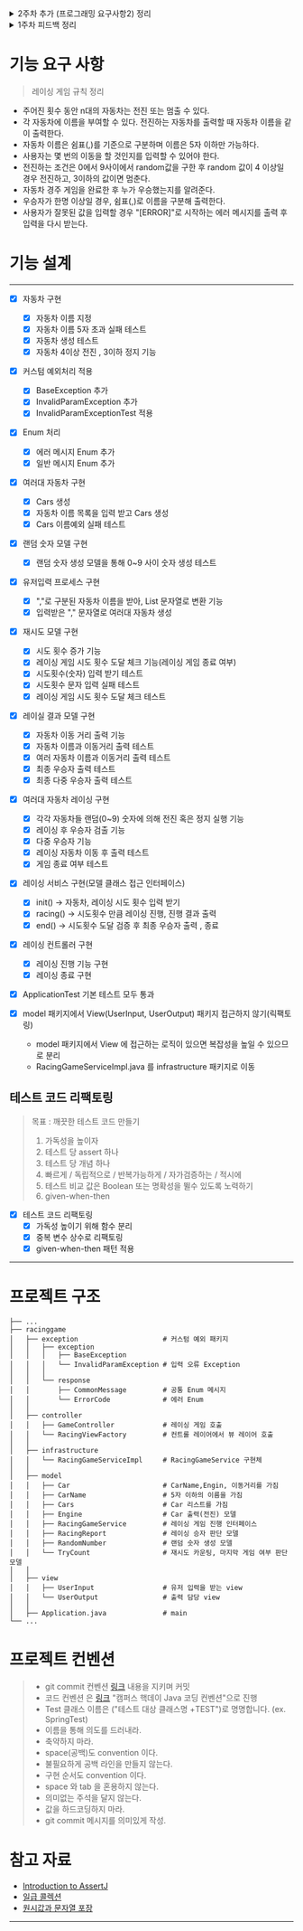 <details>
<summary> 2주차 추가 (프로그래밍 요구사항2) 정리 </summary>

### 2주차 추가 (프로그래밍 요구사항2)

- 일급 콜렉션을 활용해 구현한다.
- 모든 원시값과 문자열을 포장한다.

### 원시값 포장 이란

- 원시 유형의 값(변수명)을 이용해 의미를 나타내지 않고, 의미있는 객체로 포장한다는 개념

### 일급 콜렉션 이란

- 콜렉션을 포함한 클래스는 반드시 다른 멤버 변수가 없어야 한다.
- 각 콜렉션은 그 자체로 포장돼 있으므로 이제 콜렉션과 관련된 동작은 근거지가 마련된셈이다.
- 필터가 이 새 클래스의 일부가 됨을 알 수 있다.
- 필터는 또한 스스로 함수 객체가 될 수 있다.
- 또한 새 클래스는 두 그룹을 같이 묶는다든가 그룹의 각 원소에 규칙을 적용하는 등의 동작을 처리할 수 있다.
- 이는 인스턴스 변수에 대한 규칙의 확실한 확장이지만 그 자체를 위해서도 중요하다.
- 많은 동작이 있지만 후임 프로그래머나 유지보수 담당자에 의미적 의도나 단초는 거의 없다. - 소트웍스 앤솔로지

</details>

<details>
<summary> 1주차 피드백 정리 </summary>

> 1주차 피드백 지키도록 노력하기  
> 커밋전 항상 아래 내용을 상기 시키며 커밋하도록 노력한다.

1. 프로그램 요구사항 미반영 검토하기 -> 모든 사항을 지킬 수 있도록 꼼꼼하게 프로그래밍하자!
2. RuntimeException 보다는 Exception 을 구체화 시켜 예외상황을 명확하게 정의하자.
3. 이름을 통해 의도를 드러내라. (불용어(Info, Data, a, an, the)를 추가하는 방식은 적절하지 못하다.)
4. 축약하지 마라. (의미를 들어낼 수 있다면 이름은 길어져도 괜찮다)
5. 개발 도구의 code format 기능을 활용
6. space(공백)도 convention 이다.
7. 불필요하게 공백 라인을 만들지 않는다.
8. 구현 순서도 convention 이다.
9. 반복하지 마라.
10. 들여쓰기에 space 와 tab 을 혼용하지 않는다.
11. 의미없는 주석을 달지 않는다. (주석보다는 의미있는 이름을 작성하도록 노력하자!)
12. 값을 하드코딩 하지 마라.(java 상수 개념)
    -> 상수이름은 대문자로 정의한다.
13. git commit 메시지를 의미있게 작성
14. 기능 목록 업데이트 (한번에 완벽하게 작성 보다는, 계속 된 업데이트를 통해 살아있는 문서를 만들도록 노력한다.)
15. 기능 목록 구현을 재검토한다. (너무 상새하게 작성하지 않는다. 기능 정리 정도까지. 예외상황도 기능목록에 정리한다.)
16. READEME.md를 상세히 작성. (READEME 를 통해 어떤 프로젝트이며, 어떤 기능을 담고 있는지 기술한다.)

</details>

# 기능 요구 사항

> 레이싱 게임 규칙 정리

- 주어진 횟수 동안 n대의 자동차는 전진 또는 멈출 수 있다.
- 각 자동차에 이름을 부여할 수 있다. 전진하는 자동차를 출력할 때 자동차 이름을 같이 출력한다.
- 자동차 이름은 쉼표(,)를 기준으로 구분하며 이름은 5자 이하만 가능하다.
- 사용자는 몇 번의 이동을 할 것인지를 입력할 수 있어야 한다.
- 전진하는 조건은 0에서 9사이에서 random값을 구한 후 random 값이 4 이상일 경우 전진하고, 3이하의 값이면 멈춘다.
- 자동차 경주 게임을 완료한 후 누가 우승했는지를 알려준다.
- 우승자가 한명 이상일 경우, 쉼표(,)로 이름을 구분해 출력한다.
- 사용자가 잘못된 값을 입력할 경우 "[ERROR]"로 시작하는 에러 메시지를 출력 후 입력을 다시 받는다.

# 기능 설계

--- 

- [X] 자동차 구현
    - [X] 자동차 이름 지정
    - [X] 자동차 이름 5자 초과 실패 테스트
    - [X] 자동차 생성 테스트
    - [X] 자동차 4이상 전진 , 3이하 정지 기능

- [X] 커스텀 예외처리 적용
    - [X] BaseException 추가
    - [X] InvalidParamException 추가
    - [X] InvalidParamExceptionTest 적용

- [X] Enum 처리
    - [X] 에러 메시지 Enum 추가
    - [X] 일반 메시지 Enum 추가

- [X] 여러대 자동차 구현
    - [X] Cars 생성
    - [X] 자동차 이름 목록을 입력 받고 Cars 생성
    - [X] Cars 이름예외 실패 테스트

- [X] 랜덤 숫자 모델 구현
    - [X] 랜덤 숫자 생성 모델을 통해 0~9 사이 숫자 생성 테스트

- [X] 유저입력 프로세스 구현
    - [X] ","로 구분된 자동차 이름을 받아, List 문자열로 변환 기능
    - [X] 입력받은 "," 문자열로 여러대 자동차 생성

- [X] 재시도 모델 구현
    - [X] 시도 횟수 증가 기능
    - [X] 레이싱 게임 시도 횟수 도달 체크 기능(레이싱 게임 종료 여부)
    - [X] 시도횟수(숫자) 입력 받기 테스트
    - [X] 시도횟수 문자 입력 실패 테스트
    - [X] 레이싱 게임 시도 횟수 도달 체크 테스트

- [X] 레이실 결과 모델 구현
    - [X] 자동차 이동 거리 출력 기능
    - [X] 자동차 이름과 이동거리 출력 테스트
    - [X] 여러 자동차 이름과 이동거리 출력 테스트
    - [X] 최종 우승자 출력 테스트
    - [X] 최종 다중 우승자 출력 테스트

- [X] 여러대 자동차 레이싱 구현
    - [X] 각각 자동차들 랜덤(0~9) 숫자에 의해 전진 혹은 정지 실행 기능
    - [X] 레이싱 후 우승자 검출 기능
    - [X] 다중 우승자 기능
    - [X] 레이싱 자동차 이동 후 출력 테스트
    - [X] 게임 종료 여부 테스트

- [X] 레이싱 서비스 구현(모델 클래스 접근 인터페이스)
    - [X] init() -> 자동차, 레이싱 시도 횟수 입력 받기
    - [X] racing() -> 시도횟수 만큼 레이싱 진행, 진행 결과 출력
    - [X] end() -> 시도횟수 도달 검증 후 최종 우승자 출력 , 종료

- [X] 레이싱 컨트롤러 구현
    - [X] 레이싱 진행 기능 구현
    - [X] 레이싱 종료 구현

- [X] ApplicationTest 기본 테스트 모두 통과

- [X] model 패키지에서 View(UserInput, UserOutput) 패키지 접근하지 않기(릭팩토링)
    - model 패키지에서 View 에 접근하는 로직이 있으면 복잡성을 높일 수 있으므로 분리
    - RacingGameServiceImpl.java 를 infrastructure 패키지로 이동

## 테스트 코드 리팩토링

> 목표 : 깨끗한 테스트 코드 만들기
> 1. 가독성을 높이자
> 2. 테스트 당 assert 하나
> 3. 테스트 당 개념 하나
> 4. 빠르게 / 독립적으로 / 반복가능하게 / 자가검증하는 / 적시에
> 5. 테스트 비교 값은 Boolean 또는 명확성을 뛸수 있도록 노력하기
> 6. given-when-then
>

- [X] 테스트 코드 리팩토링
    - [X] 가독성 높이기 위해 함수 분리
    - [X] 중복 변수 상수로 리팩토링
    - [X] given-when-then 패턴 적용

---  

# 프로젝트 구조

    ├── ...
    ├── racinggame
    │   ├── exception                     # 커스텀 예외 패키지  
    │   │   ├── exception       
    │   │   │   ├── BaseException         
    │   │   │   └── InvalidParamException # 입력 오류 Exception
    │   │   │
    │   │   └── response
    │   │       ├── CommonMessage         # 공통 Enum 메시지
    │   │       └── ErrorCode             # 에러 Enum
    │   │
    │   ├── controller                    
    │   │   ├── GameController            # 레이싱 게임 호출
    │   │   └── RacingViewFactory         # 컨트롤 레이어에서 뷰 레이어 호출
    │   │
    │   ├── infrastructure                
    │   │   └── RacingGameServiceImpl     # RacingGameService 구현체
    │   │
    │   ├── model         
    │   │   ├── Car                       # CarName,Engin, 이동거리를 가짐
    │   │   ├── CarName                   # 5자 이하의 이름을 가짐
    │   │   ├── Cars                      # Car 리스트를 가짐
    │   │   ├── Engine                    # Car 출력(전진) 모델
    │   │   ├── RacingGameService         # 레이싱 게임 진행 인터페이스
    │   │   ├── RacingReport              # 레이싱 승자 판단 모델
    │   │   ├── RandomNumber              # 랜덤 숫자 생성 모델
    │   │   └── TryCount                  # 재시도 카운팅, 마지막 게임 여부 판단 모델
    │   │
    │   ├── view      
    │   │   ├── UserInput                 # 유저 입력을 받는 view
    │   │   └── UserOutput                # 출력 담당 view
    │   │
    │   ├── Application.java              # main 
    └── ...

# 프로젝트 컨벤션

> - git commit 컨벤션 [링크](https://gist.github.com/stephenparish/9941e89d80e2bc58a153) 내용을 지키며 커밋
> - 코드 컨벤션 은 [링크](https://naver.github.io/hackday-conventions-java/) "캠퍼스 핵데이 Java 코딩 컨벤션"으로 진행
> - Test 클래스 이름은 ("테스트 대상 클래스명 +TEST")로 명명합니다. (ex. SpringTest)
> - 이름을 통해 의도를 드러내라.
> - 축약하지 마라.
> - space(공백)도 convention 이다.
> - 불필요하게 공백 라인을 만들지 않는다.
> - 구현 순서도 convention 이다.
> - space 와 tab 을 혼용하지 않는다.
> - 의미없는 주석을 달지 않는다.
> - 값을 하드코딩하지 마라.
> - git commit 메시지를 의미있게 작성.

# 참고 자료

- [Introduction to AssertJ](https://www.baeldung.com/introduction-to-assertj)
- [일급 콜렉션](https://developerfarm.wordpress.com/2012/02/01/object_calisthenics_/)
- [원시값과 문자열 포장](https://developerfarm.wordpress.com/2012/01/27/object_calisthenics_4/)

---